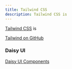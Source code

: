 ```yaml
---
title: Tailwind CSS
description: Tailwind CSS is
---
```


[Tailwind CSS](https://tailwindcss.com/) is

[Tailwind on GitHub](https://github.com/tailwindlabs/tailwindcss)


### Daisy UI

[Daisy UI Components](https://daisyui.com/components/)